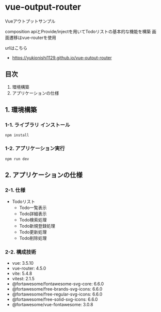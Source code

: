 # vue-output-router

Vueアウトプットサンプル

composition apiとProvide/injectを用いてTodoリストの基本的な機能を構築
画面遷移はvue-routerを使用

urlはこちら

- https://yukionishi1129.github.io/vue-output-router

## 目次

1. 環境構築
2. アプリケーションの仕様

## 1. 環境構築

### 1-1. ライブラリ インストール

```
npm install
```

### 1-2. アプリケーション実行

```
npm run dev
```

## 2. アプリケーションの仕様

### 2-1. 仕様

- Todoリスト
  - Todo一覧表示
  - Todo詳細表示
  - Todo検索処理
  - Todo新規登録処理
  - Todo更新処理
  - Todo削除処理

### 2-2. 構成技術

- vue: 3.5.10
- vue-router: 4.5.0
- vite: 5.4.8
- vitest: 2.1.5
- @fortawesome/fontawesome-svg-core: 6.6.0
- @fortawesome/free-brands-svg-icons: 6.6.0
- @fortawesome/free-regular-svg-icons: 6.6.0
- @fortawesome/free-solid-svg-icons: 6.6.0
- @fortawesome/vue-fontawesome: 3.0.8
